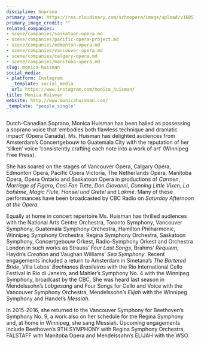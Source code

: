 ```yaml
---
discipline: Soprano
primary_image: https://res.cloudinary.com/schmopera/image/upload/v1605193596/media/2020/11/MoniaHuisman_wjwwe5.jpg
primary_image_credit: ""
related_companies:
- scene/companies/saskatoon-opera.md
- scene/companies/pacific-opera-project.md
- scene/companies/edmonton-opera.md
- scene/companies/vancouver-opera.md
- scene/companies/calgary-opera.md
- scene/companies/manitoba-opera.md
slug: monica-huisman
social_media:
- platform: Instagram
  _template: social_media
  url: https://www.instagram.com/monica_huisman/
title: Monica Huisman
website: http://www.monicahuisman.com/
_template: "people_single"
---
```

Dutch-Canadian Soprano, Monica Huisman has been hailed as possessing a soprano voice that ’embodies both flawless technique and dramatic impact’ (Opera Canada). Ms. Huisman has delighted audiences from Amsterdam’s Concertgebouw to Guatemala City with the reputation of her ‘silken’ voice ‘consistently crafting each note into a work of art’ (Winnipeg Free Press).

She has soared on the stages of Vancouver Opera, Calgary Opera, Edmonton Opera, Pacific Opera Victoria, The Netherlands Opera, Manitoba Opera, Opera Ontario and Saskatoon Opera in productions of _Carmen_, _Marriage of Figaro_, _Cosi Fan Tutte_, _Don Giovanni_, _Cunning Little Vixen_, _La bohème_, _Magic Flute_, _Hansel und Gretel_ and _Lakmé_. Many of these performances have been broadcasted by CBC Radio on _Saturday Afternoon at the Opera_.

Equally at home in concert repertoire Ms. Huisman has thrilled audiences with the National Arts Centre Orchestra, Toronto Symphony, Vancouver Symphony, Guatemala Symphony Orchestra, Hamilton Philharmonic, Winnipeg Symphony Orchestra, Regina Symphony Orchestra, Saskatoon Symphony, Concertgebouw Orkest, Radio-Symphony Orkest and Orchestra London in such works as Strauss’ _Four Last Songs_, Brahms’ _Requiem_, Haydn’s _Creation_ and Vaughan Williams’ _Sea Symphony_. Recent engagements included a return to Amsterdam in Smetana’s _The Bartered Bride_, Villa Lobos’ _Bachianas Brasileiras_ with the Rio International Cello Festival in Rio di Janeiro, and Mahler’s Symphony No. 4 with the Winnipeg Symphony, broadcast by the CBC. She was heard last season in Mendelssohn’s _Lobgesang_ and Four Songs for Cello and Voice with the Vancouver Symphony Orchestra, Mendelssohn’s _Elijah_ with the Winnipeg Symphony and Handel’s _Messiah_.

In 2015-2016, she returned to the Vancouver Symphony for Beethoven’s Symphony No. 9, a work also on her schedule for the Regina Symphony and, at home in Winnipeg, she sang Messiah. Upcoming engagements include Beethoven’s 9TH SYMPHONY with Regina Symphony Orchestra, FALSTAFF with Manitoba Opera and Mendelssohn’s ELIJAH with the WSO.